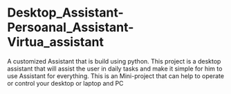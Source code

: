 # Desktop_Assistant-Persoanal_Assistant-Virtua_assistant
A customized Assistant that is build using python.
This project is a desktop assistant that will assist the user in daily tasks and make it simple for him to use Assistant for everything.
This is an Mini-project that can help to operate or control your desktop or laptop and PC












